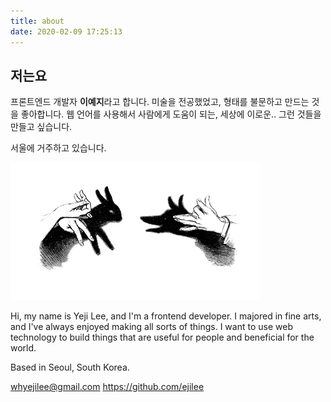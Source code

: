 ```yaml
---
title: about
date: 2020-02-09 17:25:13
---
```


## 저는요

프론트엔드 개발자 **이예지**라고 합니다.
미술을 전공했었고, 형태를 불문하고 만드는 것을 좋아합니다.
웹 언어를 사용해서 사람에게 도움이 되는, 세상에 이로운.. 그런 것들을 만들고 싶습니다.

서울에 거주하고 있습니다.

![ ](./index/handBunny.jpg " ")

Hi, my name is Yeji Lee, and I'm a frontend developer.
I majored in fine arts, and I've always enjoyed making all sorts of things.
I want to use web technology to build things that are useful for people and beneficial for the world.

Based in Seoul, South Korea.

whyejilee@gmail.com
https://github.com/ejilee

